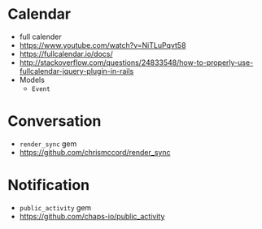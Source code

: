 # Calendar
- full calender
- https://www.youtube.com/watch?v=NiTLuPqvt58
- https://fullcalendar.io/docs/
- http://stackoverflow.com/questions/24833548/how-to-properly-use-fullcalendar-jquery-plugin-in-rails
- Models
  - `Event`  
  
# Conversation
- `render_sync` gem
- https://github.com/chrismccord/render_sync

# Notification
- `public_activity` gem
- https://github.com/chaps-io/public_activity

